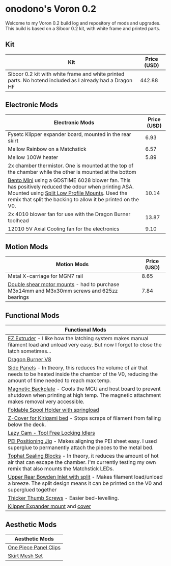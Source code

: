 # onodono's Voron 0.2
Welcome to my Voron 0.2 build log and repository of mods and upgrades.
This build is based on a Siboor 0.2 kit, with white frame and printed parts.
## Kit
|Kit| Price (USD)|
|----|--------|
|Siboor 0.2 kit with white frame and white printed parts. No hotend included as I already had a Dragon HF|442.88|

## Electronic Mods
| Electronic Mods | Price (USD) |
| ----------------| --------------|
|Fysetc Klipper expander board, mounted in the rear skirt | 6.93|
|Mellow Rainbow on a Matchstick|6.57|
|Mellow 100W heater|5.89|
|2x chamber thermistor. One is mounted at the top of the chamber while the other is mounted at the bottom| |
|[Bento Mini](https://www.printables.com/model/517219-bento-mini-for-bambu-lab-x1c-p1p-and-voron-v02) using a GDSTIME 6028 blower fan. This has positively reduced the odour when printing ASA. Mounted using [Split Low Profile Mounts](https://www.printables.com/model/687907-split-low-profile-mount-for-bento-mini). Used the remix that split the backing to allow it be printed on the V0.| 10.14 |
|2x 4010 blower fan for use with the Dragon Burner toolhead|13.87| 
|12010 5V Axial Cooling fan for the electronics|9.10|

## Motion Mods
|Motion Mods| Price (USD)|
|-|-|
|Metal X-carriage for MGN7 rail|8.65|
|[Double shear motor mounts](https://www.printables.com/model/864913-voron-v02r1-double-shear-ab-motor-mounts) - had to purchase M3x14mm and M3x30mm screws and 625zz bearings|7.84|

## Functional Mods
|Functional Mods|
|-|
|[FZ Extruder](https://github.com/FZaii/FZ-Extruder/tree/main) - I like how the latching system makes manual filament load and unload very easy. But now I forget to close the latch sometimes...|
|[Dragon Burner V8](https://github.com/chirpy2605/voron/tree/main/V0/Dragon_Burner)|
|[Side Panels](https://www.printables.com/model/1094180-voron-0-side-panels) - In theory, this reduces the volume of air that needs to be heated inside the chamber of the V0, reducing the amount of time needed to reach max temp.|
|[Magnetic Backplate](https://www.printables.com/model/659559-magnetic-backplate-for-voron-v02) - Cools the MCU and host board to prevent shutdown when printing at high temp. The magnetic attachment makes removal very accessible.|
[Foldable Spool Holder with springload](https://www.printables.com/model/586376-foldable-spool-holder-for-voron-02-with-spring)|
|[Z-Cover for Kirigami bed](https://www.printables.com/model/1043218-voron-v02-z-cover-for-kirigami-mode-esay-installat) - Stops scraps of filament from falling below the deck.|
|[Lazy Cam - Tool Free Locking Idlers](https://www.printables.com/model/533483-voron-02-lazycams-tool-free-locking-idlers-models-)|
|[PEI Positioning Jig](https://www.printables.com/model/744773-voron-v02-pei-sheet-positioning-jig) - Makes aligning the PEI sheet easy. I used superglue to permanently attach the pieces to the metal bed.|
|[Tophat Sealing Blocks](https://www.printables.com/model/728972-voron-v02-tophat-1515-sealing-block) - In theory, it reduces the amount of hot air that can escape the chamber. I'm currently testing my own remix that also mounts the Matchstick LEDs.|
|[Upper Rear Bowden Inlet with split](https://www.printables.com/model/955328-v0-upper-rear-bowden-inlet-urbi-for-voron-v0-split) - Makes filament load/unload a breeze. The split design means it can be printed on the V0 and superglued together|
|[Thicker Thumb Screws](https://www.printables.com/model/456042-voron-v0-thicker-thumb-nuts) - Easier bed-levelling.|
|[Klipper Expander mount](https://www.printables.com/model/508445-klipper-expander-mount-for-v02-and-v02-r1-rear-ski) and [cover](https://www.printables.com/model/753695-klipper-expander-cover)|

## Aesthetic Mods
|Aesthetic Mods|
|-|
|[One Piece Panel Clips](https://www.printables.com/model/732219-one-piece-panel-clips-for-voron-v02)|
|[Skirt Mesh Set](https://www.printables.com/model/369688-voron-02-v02-skirt-set-mesh-only)|


